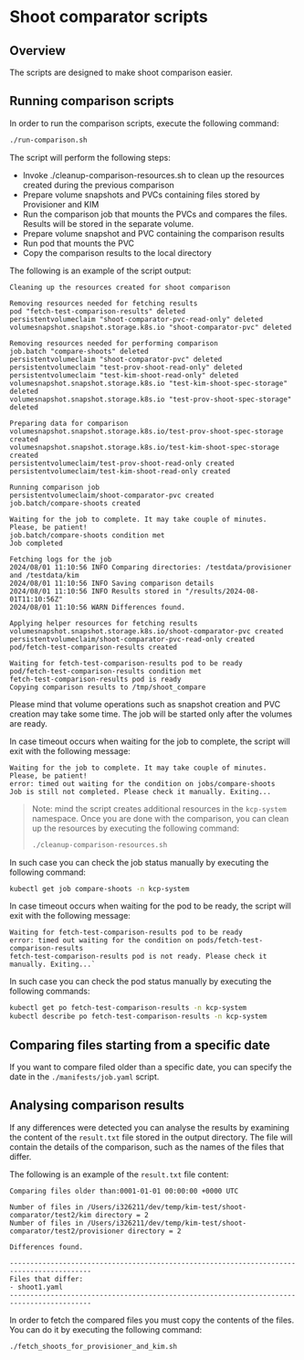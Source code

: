 # Shoot comparator scripts

## Overview
The scripts are designed to make shoot comparison easier. 

## Running comparison scripts

In order to run the comparison scripts, execute the following command:
```bash
./run-comparison.sh
```

The script will perform the following steps:
- Invoke ./cleanup-comparison-resources.sh to clean up the resources created during the previous comparison
- Prepare volume snapshots and PVCs containing files stored by Provisioner and KIM
- Run the comparison job that mounts the PVCs and compares the files. Results will be stored in the separate volume.
- Prepare volume snapshot and PVC containing the comparison results
- Run pod that mounts the PVC
- Copy the comparison results to the local directory

The following is an example of the script output:
```
Cleaning up the resources created for shoot comparison

Removing resources needed for fetching results
pod "fetch-test-comparison-results" deleted
persistentvolumeclaim "shoot-comparator-pvc-read-only" deleted
volumesnapshot.snapshot.storage.k8s.io "shoot-comparator-pvc" deleted

Removing resources needed for performing comparison
job.batch "compare-shoots" deleted
persistentvolumeclaim "shoot-comparator-pvc" deleted
persistentvolumeclaim "test-prov-shoot-read-only" deleted
persistentvolumeclaim "test-kim-shoot-read-only" deleted
volumesnapshot.snapshot.storage.k8s.io "test-kim-shoot-spec-storage" deleted
volumesnapshot.snapshot.storage.k8s.io "test-prov-shoot-spec-storage" deleted

Preparing data for comparison
volumesnapshot.snapshot.storage.k8s.io/test-prov-shoot-spec-storage created
volumesnapshot.snapshot.storage.k8s.io/test-kim-shoot-spec-storage created
persistentvolumeclaim/test-prov-shoot-read-only created
persistentvolumeclaim/test-kim-shoot-read-only created

Running comparison job
persistentvolumeclaim/shoot-comparator-pvc created
job.batch/compare-shoots created

Waiting for the job to complete. It may take couple of minutes. Please, be patient!
job.batch/compare-shoots condition met
Job completed

Fetching logs for the job
2024/08/01 11:10:56 INFO Comparing directories: /testdata/provisioner and /testdata/kim
2024/08/01 11:10:56 INFO Saving comparison details
2024/08/01 11:10:56 INFO Results stored in "/results/2024-08-01T11:10:56Z"
2024/08/01 11:10:56 WARN Differences found.

Applying helper resources for fetching results
volumesnapshot.snapshot.storage.k8s.io/shoot-comparator-pvc created
persistentvolumeclaim/shoot-comparator-pvc-read-only created
pod/fetch-test-comparison-results created

Waiting for fetch-test-comparison-results pod to be ready
pod/fetch-test-comparison-results condition met
fetch-test-comparison-results pod is ready
Copying comparison results to /tmp/shoot_compare
```

Please mind that volume operations such as snapshot creation and PVC creation may take some time. The job will be started only after the volumes are ready.

In case timeout occurs when waiting for the job to complete, the script will exit with the following message:
```
Waiting for the job to complete. It may take couple of minutes. Please, be patient!
error: timed out waiting for the condition on jobs/compare-shoots
Job is still not completed. Please check it manually. Exiting...
```
> Note: mind the script creates additional resources in the `kcp-system` namespace. Once you are done with the comparison, you can clean up the resources by executing the following command:
> ```bash
> ./cleanup-comparison-resources.sh
> ```

In such case you can check the job status manually by executing the following command:
```bash
kubectl get job compare-shoots -n kcp-system
```

In case timeout occurs when waiting for the pod to be ready, the script will exit with the following message:
```
Waiting for fetch-test-comparison-results pod to be ready
error: timed out waiting for the condition on pods/fetch-test-comparison-results
fetch-test-comparison-results pod is not ready. Please check it manually. Exiting...`
```

In such case you can check the pod status manually by executing the following commands:
```bash
kubectl get po fetch-test-comparison-results -n kcp-system
kubectl describe po fetch-test-comparison-results -n kcp-system
```

## Comparing files starting from a specific date

If you want to compare filed older than a specific date, you can specify the date in the `./manifests/job.yaml` script. 

## Analysing comparison results

If any differences were detected you can analyse the results by examining the content of the `result.txt` file stored in the output directory. The file will contain the details of the comparison, such as the names of the files that differ.

The following is an example of the `result.txt` file content:
```
Comparing files older than:0001-01-01 00:00:00 +0000 UTC

Number of files in /Users/i326211/dev/temp/kim-test/shoot-comparator/test2/kim directory = 2
Number of files in /Users/i326211/dev/temp/kim-test/shoot-comparator/test2/provisioner directory = 2

Differences found.

------------------------------------------------------------------------------------------
Files that differ: 
- shoot1.yaml
------------------------------------------------------------------------------------------
```

In order to fetch the compared files you must copy the contents of the files. You can do it by executing the following command:
```bash
./fetch_shoots_for_provisioner_and_kim.sh
```
